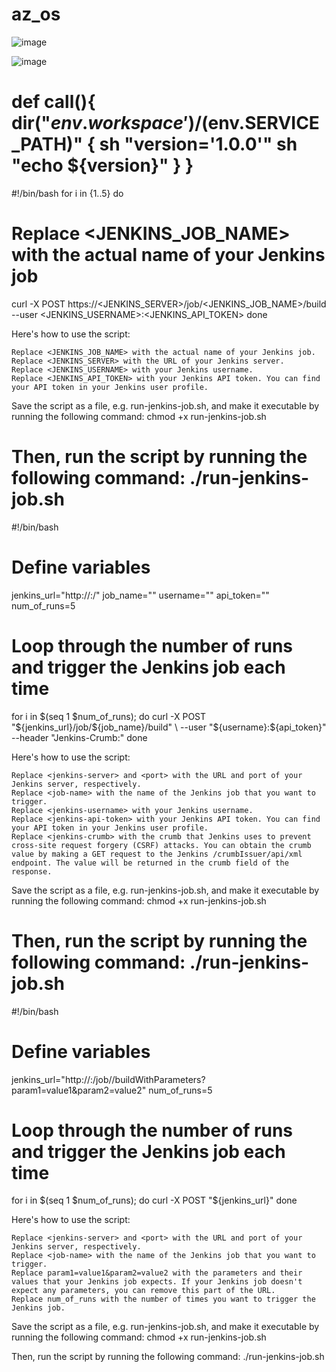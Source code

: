 # az_os

![image](https://user-images.githubusercontent.com/49773554/207243902-344f12b0-6d9f-4e7d-9f73-2b5c68ddfec2.png)

![image](https://user-images.githubusercontent.com/49773554/207273674-23af7e54-0b80-477f-8b07-94d4044ccb7c.png)



def call(){
	dir("${env.workspace}')/$(env.SERVICE_PATH)" {
	  sh "version='1.0.0'"
	  sh  "echo ${version}"
	}
}
========================================================================================================================

#!/bin/bash
for i in {1..5}
do
   # Replace <JENKINS_JOB_NAME> with the actual name of your Jenkins job
   curl -X POST https://<JENKINS_SERVER>/job/<JENKINS_JOB_NAME>/build --user <JENKINS_USERNAME>:<JENKINS_API_TOKEN>
done


Here's how to use the script:

    Replace <JENKINS_JOB_NAME> with the actual name of your Jenkins job.
    Replace <JENKINS_SERVER> with the URL of your Jenkins server.
    Replace <JENKINS_USERNAME> with your Jenkins username.
    Replace <JENKINS_API_TOKEN> with your Jenkins API token. You can find your API token in your Jenkins user profile.

Save the script as a file, e.g. run-jenkins-job.sh, and make it executable by running the following 
command:
chmod +x run-jenkins-job.sh

Then, run the script by running the following command:
./run-jenkins-job.sh
==================================================================

#!/bin/bash

# Define variables
jenkins_url="http://<jenkins-server>:<port>/"
job_name="<job-name>"
username="<jenkins-username>"
api_token="<jenkins-api-token>"
num_of_runs=5

# Loop through the number of runs and trigger the Jenkins job each time
for i in $(seq 1 $num_of_runs); do
    curl -X POST "${jenkins_url}/job/${job_name}/build" \
    --user "${username}:${api_token}" \
    --header "Jenkins-Crumb:<jenkins-crumb>"
done

Here's how to use the script:

    Replace <jenkins-server> and <port> with the URL and port of your Jenkins server, respectively.
    Replace <job-name> with the name of the Jenkins job that you want to trigger.
    Replace <jenkins-username> with your Jenkins username.
    Replace <jenkins-api-token> with your Jenkins API token. You can find your API token in your Jenkins user profile.
    Replace <jenkins-crumb> with the crumb that Jenkins uses to prevent cross-site request forgery (CSRF) attacks. You can obtain the crumb value by making a GET request to the Jenkins /crumbIssuer/api/xml endpoint. The value will be returned in the crumb field of the response.

Save the script as a file, e.g. run-jenkins-job.sh, and make it executable by running the following command:
chmod +x run-jenkins-job.sh

Then, run the script by running the following command:
./run-jenkins-job.sh
===========================================================================================================

#!/bin/bash

# Define variables
jenkins_url="http://<jenkins-server>:<port>/job/<job-name>/buildWithParameters?param1=value1&param2=value2"
num_of_runs=5

# Loop through the number of runs and trigger the Jenkins job each time
for i in $(seq 1 $num_of_runs); do
    curl -X POST "${jenkins_url}"
done


Here's how to use the script:

    Replace <jenkins-server> and <port> with the URL and port of your Jenkins server, respectively.
    Replace <job-name> with the name of the Jenkins job that you want to trigger.
    Replace param1=value1&param2=value2 with the parameters and their values that your Jenkins job expects. If your Jenkins job doesn't expect any parameters, you can remove this part of the URL.
    Replace num_of_runs with the number of times you want to trigger the Jenkins job.

Save the script as a file, e.g. run-jenkins-job.sh, and make it executable by running the following command:
chmod +x run-jenkins-job.sh

Then, run the script by running the following command:
./run-jenkins-job.sh


